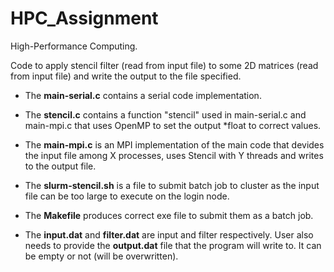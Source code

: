 # HPC_Assignment

High-Performance Computing.

Code to apply stencil filter (read from input file) to some 2D matrices (read from input file) and write the output to the file specified.

- The __main-serial.c__ contains a serial code implementation.
- The __stencil.c__ contains a function "stencil" used in main-serial.c and main-mpi.c that uses OpenMP to set the output \*float to correct values.
- The __main-mpi.c__ is an MPI implementation of the main code that devides the input file among X processes, uses Stencil with Y threads and writes to the output file.

- The __slurm-stencil.sh__ is a file to submit batch job to cluster as the input file can be too large to execute on the login node.
- The __Makefile__ produces correct exe file to submit them as a batch job.

- The __input.dat__ and __filter.dat__ are input and filter respectively. User also needs to provide the __output.dat__ file that the program will write to. It can be empty or not (will be overwritten).
